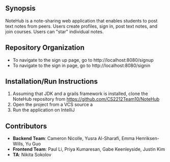 ## Synopsis

NoteHub is a note-sharing web application that enables students to post text notes from peers. Users create profiles, sign in, post text notes, and join courses. Users can "star" individual notes.

## Repository Organization

- To navigate to the sign up page, go to http://localhost:8080/signup
- To navigate to the sign in page, go to http://localhost:8080/signin


## Installation/Run Instructions

1. Assuming that JDK and a grails framework is installed, clone the NoteHub repository from https://github.com/CS2212Team10/NoteHub
2. Open the project from a VCS source a
3. Run the application on IntelliJ

## Contributors

- **Backend Team**: Cameron Nicolle, Yusra Al-Sharafi, Emma Henriksen-Wills, Yu Guo
- **Frontend Team**: Paul Li, Priya Kumaresan, Gabe Keenleyside, Justin Kim
- **TA**: Nikita Sokolov
